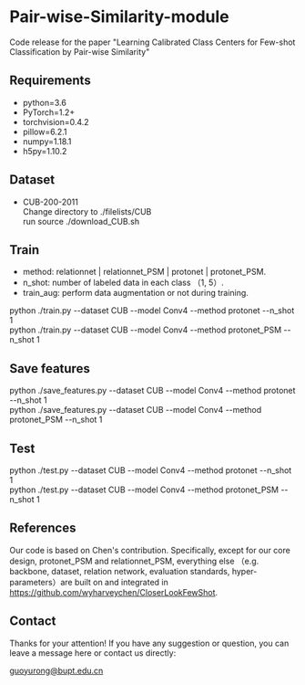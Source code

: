 # Pair-wise-Similarity-module

Code release for the paper "Learning Calibrated Class Centers for Few-shot Classification by Pair-wise Similarity"

Requirements
-------  
* python=3.6
* PyTorch=1.2+
* torchvision=0.4.2
* pillow=6.2.1
* numpy=1.18.1
* h5py=1.10.2

Dataset
------- 
* CUB-200-2011<br>
   Change directory to ./filelists/CUB<br>
   run source ./download_CUB.sh<br>
   
Train
------- 

* method: relationnet | relationnet_PSM | protonet | protonet_PSM.
* n_shot: number of labeled data in each class （1, 5）.
* train_aug: perform data augmentation or not during training.

python ./train.py --dataset CUB  --model Conv4 --method protonet --n_shot 1 <br> 
python ./train.py --dataset CUB  --model Conv4 --method protonet_PSM --n_shot 1 

Save features
------- 
python ./save_features.py --dataset CUB  --model Conv4 --method protonet --n_shot 1 <br> 
python ./save_features.py --dataset CUB  --model Conv4 --method protonet_PSM --n_shot 1

Test
------- 
python ./test.py --dataset CUB  --model Conv4 --method protonet --n_shot 1 <br> 
python ./test.py --dataset CUB  --model Conv4 --method protonet_PSM --n_shot 1

References
------- 
Our code is based on Chen's contribution. Specifically, except for our core design, protonet_PSM and relationnet_PSM, everything else （e.g. backbone, dataset, relation network, evaluation standards, hyper-parameters）are built on and integrated in https://github.com/wyharveychen/CloserLookFewShot.

Contact
------- 
Thanks for your attention! If you have any suggestion or question, you can leave a message here or contact us directly:<br> 

guoyurong@bupt.edu.cn<br> 
